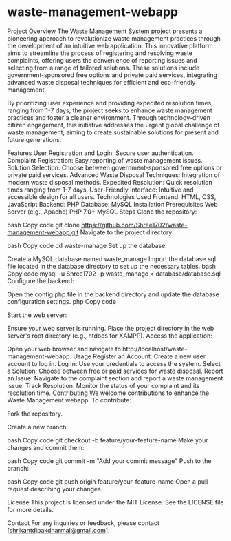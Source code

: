 # waste-management-webapp
Project Overview
The Waste Management System project presents a pioneering approach to revolutionize waste management practices through the development of an intuitive web application. This innovative platform aims to streamline the process of registering and resolving waste complaints, offering users the convenience of reporting issues and selecting from a range of tailored solutions. These solutions include government-sponsored free options and private paid services, integrating advanced waste disposal techniques for efficient and eco-friendly management.

By prioritizing user experience and providing expedited resolution times, ranging from 1-7 days, the project seeks to enhance waste management practices and foster a cleaner environment. Through technology-driven citizen engagement, this initiative addresses the urgent global challenge of waste management, aiming to create sustainable solutions for present and future generations.

Features
User Registration and Login: Secure user authentication.
Complaint Registration: Easy reporting of waste management issues.
Solution Selection: Choose between government-sponsored free options or private paid services.
Advanced Waste Disposal Techniques: Integration of modern waste disposal methods.
Expedited Resolution: Quick resolution times ranging from 1-7 days.
User-Friendly Interface: Intuitive and accessible design for all users.
Technologies Used
Frontend: HTML, CSS, JavaScript
Backend: PHP
Database: MySQL
Installation
Prerequisites
Web Server (e.g., Apache)
PHP 7.0+
MySQL
Steps
Clone the repository:

bash
Copy code
git clone https://github.com/Shree1702/waste-management-webapp.git
Navigate to the project directory:

bash
Copy code
cd waste-manage
Set up the database:

Create a MySQL database named waste_manage
Import the database.sql file located in the database directory to set up the necessary tables.
bash
Copy code
mysql -u Shree1702 -p waste_manage < database/database.sql
Configure the backend:

Open the config.php file in the backend directory and update the database configuration settings.
php
Copy code
<?php
define('DB_SERVER', 'localhost');
define('DB_USERNAME', 'your-username');
define('DB_PASSWORD', 'your-password');
define('DB_DATABASE', 'waste_manage');
?>
Start the web server:

Ensure your web server is running.
Place the project directory in the web server's root directory (e.g., htdocs for XAMPP).
Access the application:

Open your web browser and navigate to http://localhost/waste-management-webapp.
Usage
Register an Account: Create a new user account to log in.
Log In: Use your credentials to access the system.
Select a Solution: Choose between free or paid services for waste disposal.
Report an Issue: Navigate to the complaint section and report a waste management issue.
Track Resolution: Monitor the status of your complaint and its resolution time.
Contributing
We welcome contributions to enhance the Waste Management webapp. To contribute:

Fork the repository.

Create a new branch:

bash
Copy code
git checkout -b feature/your-feature-name
Make your changes and commit them:

bash
Copy code
git commit -m "Add your commit message"
Push to the branch:

bash
Copy code
git push origin feature/your-feature-name
Open a pull request describing your changes.

License
This project is licensed under the MIT License. See the LICENSE file for more details.

Contact
For any inquiries or feedback, please contact [shrikantdipakdharmal@gmail.com].
